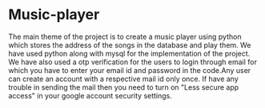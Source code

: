 # Music-player
The main theme of the project is to create a music player using python which stores the address of the songs in the database and play them. We have used python along with mysql for the implementation of the project.
We have also used a otp verification for the users to login through email for which you have to enter your email id and password in the code.Any user can create an account with a respective mail id only once.
If have any trouble in sending the mail then you need to turn on "Less secure app access" in your google account security settings.
